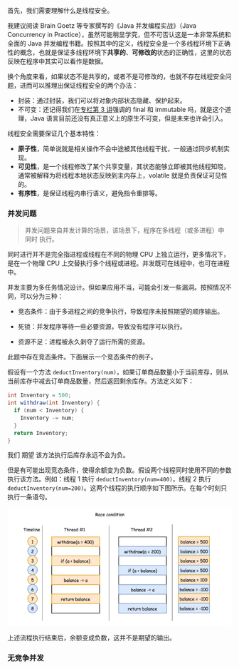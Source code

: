 首先，我们需要理解什么是线程安全。

我建议阅读 Brain Goetz 等专家撰写的《Java 并发编程实战》（Java Concurrency in Practice），虽然可能稍显学究，但不可否认这是一本非常系统和全面的 Java 并发编程书籍。按照其中的定义，线程安全是一个多线程环境下正确性的概念，也就是保证多线程环境下**共享的**、**可修改的**状态的正确性，这里的状态反映在程序中其实可以看作是数据。

换个角度来看，如果状态不是共享的，或者不是可修改的，也就不存在线程安全问题，进而可以推理出保证线程安全的两个办法：

- 封装：通过封装，我们可以将对象内部状态隐藏、保护起来。
- 不可变：还记得我们在[专栏第 3 讲](http://time.geekbang.org/column/article/6906)强调的 final 和 immutable 吗，就是这个道理，Java 语言目前还没有真正意义上的原生不可变，但是未来也许会引入。

线程安全需要保证几个基本特性：

- **原子性**，简单说就是相关操作不会中途被其他线程干扰，一般通过同步机制实现。
- **可见性**，是一个线程修改了某个共享变量，其状态能够立即被其他线程知晓，通常被解释为将线程本地状态反映到主内存上，volatile 就是负责保证可见性的。
- **有序性**，是保证线程内串行语义，避免指令重排等。









### 并发问题

> 并发问题来自并发计算的场景，该场景下，程序在多线程（或多进程）中 同时 执行。

同时进行并不是完全指进程或线程在不同的物理 CPU 上独立运行，更多情况下，是在一个物理 CPU 上交替执行多个线程或进程。并发既可在线程中，也可在进程中。

并发主要为多任务情况设计。但如果应用不当，可能会引发一些漏洞。按照情况不同，可以分为三种：

- 竞态条件：由于多进程之间的竞争执行，导致程序未按照期望的顺序输出。

- 死锁：并发程序等待一些必要资源，导致没有程序可以执行。

- 资源不足：进程被永久剥夺了运行所需的资源。

此题中存在竞态条件。下面展示一个竞态条件的例子。

假设有一个方法 `deductInventory(num)`，如果订单商品数量小于当前库存，则从当前库存中减去订单商品数量，然后返回剩余库存。方法定义如下：

```java
int Inventory = 500;
int withdraw(int Inventory) {
  if (num < Inventory) {
    Inventory -= num;
  }
  return Inventory;
}
```

我们 期望 该方法执行后库存永远不会为负。

但是有可能出现竞态条件，使得余额变为负数。假设两个线程同时使用不同的参数执行该方法。例如：线程 1 执行 `deductInventory(num=400)`，线程 2 执行 `deductInventory(num=200)`。这两个线程的执行顺序如下图所示。在每个时刻只执行一条语句。

![image-20210929173032415](images/image-20210929173032415.png)



上述流程执行结束后，余额变成负数，这并不是期望的输出。

### 无竞争并发

